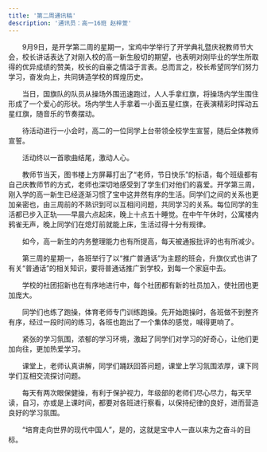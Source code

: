 ```yaml
---
title: '第二周通讯稿'
description: '通讯员：高一16班 赵梓萱'
---
```


　　9月9日，是开学第二周的星期一，宝鸡中学举行了开学典礼暨庆祝教师节大会，校长讲话表达了对刚入校的高一新生殷切的期望，也表明对刚毕业的学生所取得的优异成绩的赞美，校长的自豪之情溢于言表。总而言之，校长希望同学们努力学习，奋发向上，共同铸造学校的辉煌历史。

　　当日，国旗队的队员从操场外围迅速跑过，人人手拿红旗，将操场内学生围住形成了一个爱心的形状。场内学生人手拿着一小面五星红旗，在表演精彩时挥动五星红旗，随音乐的节奏摆动。

　　待活动进行一小会时，高二的一位同学上台带领全校学生宣誓，随后全体教师宣誓。

　　活动终以一首歌曲结尾，激动人心。

　　教师节当天，图书楼上方屏幕打出了“老师，节日快乐”的标语，每个班级都有自己庆教师节的方式，老师也深切地感受到了学生们对他们的喜爱。开学第三周，刚入学的高一新生已经逐渐习惯了宝中这井然有序的生活。同学们之间的关系也更加亲密也，由三周前的不熟识到可以互相问问题，共同学习的关系。每位同学的生活都已步入正轨——早晨六点起床，晚上十点五十睡觉。在中午午休时，公寓楼内鸦雀无声，晚上同学们在熄灯前就能上床，生活过得十分有规律。

　　如今，高一新生的内务整理能力也有所提高，每天被通报批评的也有所减少。

　　第三周的星期一，各班举行了以“推广普通话”为主题的班会，升旗仪式也讲了有关“普通话”的相关知识，要将普通话推广到学校，到每一个家庭中去。

　　学校的社团招新也在有序地进行中，每个社团都有新的社员加入，使社团也更加庞大。

　　同学们也练了跑操，体育老师专门训练跑操。先开始跑操时，各班做不到整齐有序，经过一段时间的练习，各班也跑出了一个集体的感觉，喊得更响了。

　　紧张的学习氛围，浓郁的学习环境，激起了同学们对学习的好奇心，让他们更加向往，更加热爱学习。

　　课堂上，老师认真讲解，同学们踊跃回答问题，课堂上学习氛围浓厚，课下同学们互相交流探讨问题。

　　每天有两次眼保健操，有利于保护视力，年级部的老师们尽心尽力，每天早读，自习，亦或是上课时间，都要对各班进行察看，以保持纪律的良好，进而营造良好的学习氛围。

　　“培育走向世界的现代中国人”，是的，这就是宝中人一直以来为之奋斗的目标。

